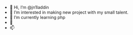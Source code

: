 - 👋 Hi, I’m @jn1laddin
- 👀 I’m interested in making new project with my small talent. 
- 🌱 I’m currently learning php
- 💞️ 
- 📫 

<!---
jn1laddin/jn1laddin is a ✨ special ✨ repository because its `README.md` (this file) appears on your GitHub profile.
You can click the Preview link to take a look at your changes.
--->

